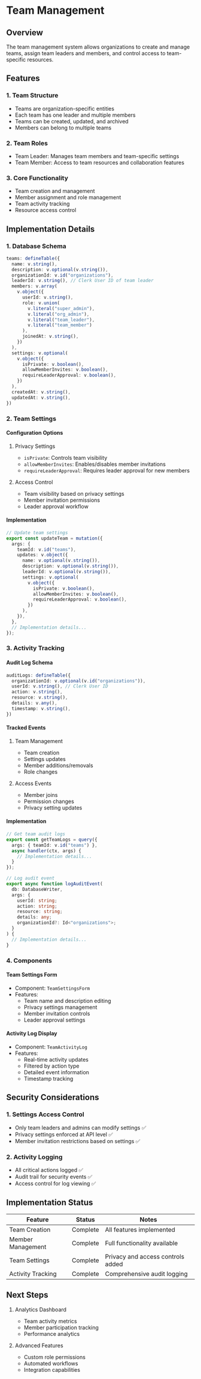 # Team Management

## Overview
The team management system allows organizations to create and manage teams, assign team leaders and members, and control access to team-specific resources.

## Features

### 1. Team Structure
- Teams are organization-specific entities
- Each team has one leader and multiple members
- Teams can be created, updated, and archived
- Members can belong to multiple teams

### 2. Team Roles
- Team Leader: Manages team members and team-specific settings
- Team Member: Access to team resources and collaboration features

### 3. Core Functionality
- Team creation and management
- Member assignment and role management
- Team activity tracking
- Resource access control

## Implementation Details

### 1. Database Schema
```typescript
teams: defineTable({
  name: v.string(),
  description: v.optional(v.string()),
  organizationId: v.id("organizations"),
  leaderId: v.string(), // Clerk User ID of team leader
  members: v.array(
    v.object({
      userId: v.string(),
      role: v.union(
        v.literal("super_admin"),
        v.literal("org_admin"),
        v.literal("team_leader"),
        v.literal("team_member")
      ),
      joinedAt: v.string(),
    })
  ),
  settings: v.optional(
    v.object({
      isPrivate: v.boolean(),
      allowMemberInvites: v.boolean(),
      requireLeaderApproval: v.boolean(),
    })
  ),
  createdAt: v.string(),
  updatedAt: v.string(),
})
```

### 2. Team Settings

#### Configuration Options
1. Privacy Settings
   - `isPrivate`: Controls team visibility
   - `allowMemberInvites`: Enables/disables member invitations
   - `requireLeaderApproval`: Requires leader approval for new members

2. Access Control
   - Team visibility based on privacy settings
   - Member invitation permissions
   - Leader approval workflow

#### Implementation
```typescript
// Update team settings
export const updateTeam = mutation({
  args: {
    teamId: v.id("teams"),
    updates: v.object({
      name: v.optional(v.string()),
      description: v.optional(v.string()),
      leaderId: v.optional(v.string()),
      settings: v.optional(
        v.object({
          isPrivate: v.boolean(),
          allowMemberInvites: v.boolean(),
          requireLeaderApproval: v.boolean(),
        })
      ),
    }),
  },
  // Implementation details...
});
```

### 3. Activity Tracking

#### Audit Log Schema
```typescript
auditLogs: defineTable({
  organizationId: v.optional(v.id("organizations")),
  userId: v.string(), // Clerk User ID
  action: v.string(),
  resource: v.string(),
  details: v.any(),
  timestamp: v.string(),
})
```

#### Tracked Events
1. Team Management
   - Team creation
   - Settings updates
   - Member additions/removals
   - Role changes

2. Access Events
   - Member joins
   - Permission changes
   - Privacy setting updates

#### Implementation
```typescript
// Get team audit logs
export const getTeamLogs = query({
  args: { teamId: v.id("teams") },
  async handler(ctx, args) {
    // Implementation details...
  }
});

// Log audit event
export async function logAuditEvent(
  db: DatabaseWriter,
  args: {
    userId: string;
    action: string;
    resource: string;
    details: any;
    organizationId?: Id<"organizations">;
  }
) {
  // Implementation details...
}
```

### 4. Components

#### Team Settings Form
- Component: `TeamSettingsForm`
- Features:
  - Team name and description editing
  - Privacy settings management
  - Member invitation controls
  - Leader approval settings

#### Activity Log Display
- Component: `TeamActivityLog`
- Features:
  - Real-time activity updates
  - Filtered by action type
  - Detailed event information
  - Timestamp tracking

## Security Considerations

### 1. Settings Access Control
- Only team leaders and admins can modify settings ✅
- Privacy settings enforced at API level ✅
- Member invitation restrictions based on settings ✅

### 2. Activity Logging
- All critical actions logged ✅
- Audit trail for security events ✅
- Access control for log viewing ✅

## Implementation Status

| Feature | Status | Notes |
|---------|--------|-------|
| Team Creation | Complete | All features implemented |
| Member Management | Complete | Full functionality available |
| Team Settings | Complete | Privacy and access controls added |
| Activity Tracking | Complete | Comprehensive audit logging |

## Next Steps

1. Analytics Dashboard
   - Team activity metrics
   - Member participation tracking
   - Performance analytics

2. Advanced Features
   - Custom role permissions
   - Automated workflows
   - Integration capabilities